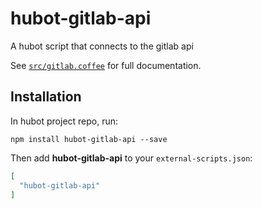 # hubot-gitlab-api

A hubot script that connects to the gitlab api

See [`src/gitlab.coffee`](src/gitlab.coffee) for full documentation.

## Installation

In hubot project repo, run:

`npm install hubot-gitlab-api --save`

Then add **hubot-gitlab-api** to your `external-scripts.json`:

```json
[
  "hubot-gitlab-api"
]
```